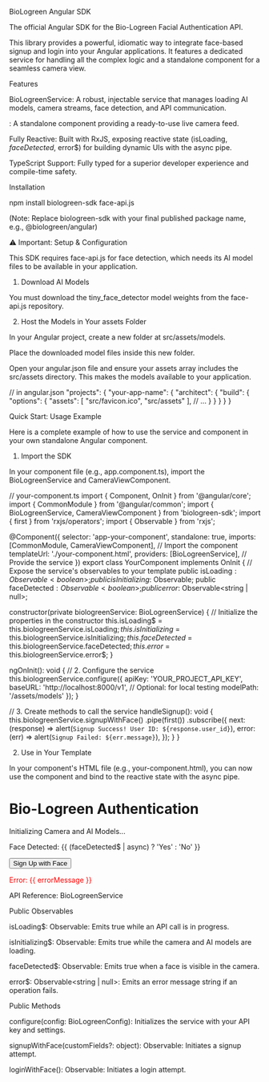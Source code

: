 BioLogreen Angular SDK

The official Angular SDK for the Bio-Logreen Facial Authentication API.

This library provides a powerful, idiomatic way to integrate face-based signup and login into your Angular applications. It features a dedicated service for handling all the complex logic and a standalone component for a seamless camera view.

Features

BioLogreenService: A robust, injectable service that manages loading AI models, camera streams, face detection, and API communication.

<biologreen-camera-view>: A standalone component providing a ready-to-use live camera feed.

Fully Reactive: Built with RxJS, exposing reactive state (isLoading$, faceDetected$, error$) for building dynamic UIs with the async pipe.

TypeScript Support: Fully typed for a superior developer experience and compile-time safety.

Installation

npm install biologreen-sdk face-api.js


(Note: Replace biologreen-sdk with your final published package name, e.g., @biologreen/angular)

⚠️ Important: Setup & Configuration

This SDK requires face-api.js for face detection, which needs its AI model files to be available in your application.

1. Download AI Models

You must download the tiny_face_detector model weights from the face-api.js repository.

2. Host the Models in Your assets Folder

In your Angular project, create a new folder at src/assets/models.

Place the downloaded model files inside this new folder.

Open your angular.json file and ensure your assets array includes the src/assets directory. This makes the models available to your application.

// in angular.json
"projects": {
  "your-app-name": {
    "architect": {
      "build": {
        "options": {
          "assets": [
            "src/favicon.ico",
            "src/assets"
          ],
          // ...
        }
      }
    }
  }
}


Quick Start: Usage Example

Here is a complete example of how to use the service and component in your own standalone Angular component.

1. Import the SDK

In your component file (e.g., app.component.ts), import the BioLogreenService and CameraViewComponent.

// your-component.ts
import { Component, OnInit } from '@angular/core';
import { CommonModule } from '@angular/common';
import { BioLogreenService, CameraViewComponent } from 'biologreen-sdk';
import { first } from 'rxjs/operators';
import { Observable } from 'rxjs';

@Component({
  selector: 'app-your-component',
  standalone: true,
  imports: [CommonModule, CameraViewComponent], // Import the component
  templateUrl: './your-component.html',
  providers: [BioLogreenService], // Provide the service
})
export class YourComponent implements OnInit {
  // Expose the service's observables to your template
  public isLoading$: Observable<boolean>;
  public isInitializing$: Observable<boolean>;
  public faceDetected$: Observable<boolean>;
  public error$: Observable<string | null>;

  constructor(private biologreenService: BioLogreenService) {
    // Initialize the properties in the constructor
    this.isLoading$ = this.biologreenService.isLoading$;
    this.isInitializing$ = this.biologreenService.isInitializing$;
    this.faceDetected$ = this.biologreenService.faceDetected$;
    this.error$ = this.biologreenService.error$;
  }

  ngOnInit(): void {
    // 2. Configure the service
    this.biologreenService.configure({
      apiKey: 'YOUR_PROJECT_API_KEY',
      baseURL: 'http://localhost:8000/v1', // Optional: for local testing
      modelPath: '/assets/models'
    });
  }

  // 3. Create methods to call the service
  handleSignup(): void {
    this.biologreenService.signupWithFace()
      .pipe(first())
      .subscribe({
        next: (response) => alert(`Signup Success! User ID: ${response.user_id}`),
        error: (err) => alert(`Signup Failed: ${err.message}`),
      });
  }
}


2. Use in Your Template

In your component's HTML file (e.g., your-component.html), you can now use the component and bind to the reactive state with the async pipe.

<!-- your-component.html -->
<div>
  <h1>Bio-Logreen Authentication</h1>

  <div *ngIf="isInitializing$ | async">
    <p>Initializing Camera and AI Models...</p>
  </div>

  <div class="camera-container">
    <!-- Use the SDK's camera component -->
    <biologreen-camera-view></biologreen-camera-view>
  </div>

  <div *ngIf="!(isInitializing$ | async)">
    <p>Face Detected: {{ (faceDetected$ | async) ? 'Yes' : 'No' }}</p>
    <button (click)="handleSignup()" [disabled]="isLoading$ | async">
      Sign Up with Face
    </button>
  </div>

  <div *ngIf="error$ | async as errorMessage" style="color: red;">
    <p>Error: {{ errorMessage }}</p>
  </div>
</div>


API Reference: BioLogreenService

Public Observables

isLoading$: Observable<boolean>: Emits true while an API call is in progress.

isInitializing$: Observable<boolean>: Emits true while the camera and AI models are loading.

faceDetected$: Observable<boolean>: Emits true when a face is visible in the camera.

error$: Observable<string | null>: Emits an error message string if an operation fails.

Public Methods

configure(config: BioLogreenConfig): Initializes the service with your API key and settings.

signupWithFace(customFields?: object): Observable<FaceAuthResponse>: Initiates a signup attempt.

loginWithFace(): Observable<FaceAuthResponse>: Initiates a login attempt.
